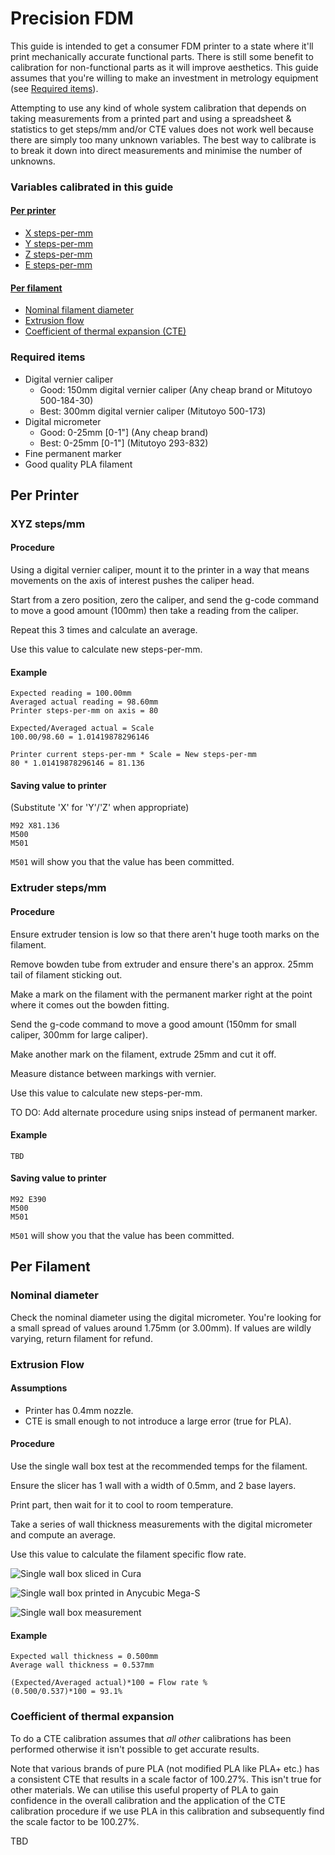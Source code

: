 # Precision FDM

This guide is intended to get a consumer FDM printer to a state where it'll print mechanically accurate functional parts. There is still some benefit to calibration for non-functional parts as it will improve aesthetics. This guide assumes that you're willing to make an investment in metrology equipment (see [Required items](#required-items)).

Attempting to use any kind of whole system calibration that depends on taking measurements from a printed part and using a spreadsheet & statistics to get steps/mm and/or CTE values does not work well because there are simply too many unknown variables. 
The best way to calibrate is to break it down into direct measurements and minimise the number of unknowns.

### Variables calibrated in this guide
#### [Per printer](#per-printer-1)
* [X steps-per-mm](#xyz-stepsmm)
* [Y steps-per-mm](#xyz-stepsmm)
* [Z steps-per-mm](#xyz-stepsmm)
* [E steps-per-mm](#extruder-stepsmm)

#### [Per filament](#per-filament-1)
* [Nominal filament diameter](#nominal-diameter)
* [Extrusion flow](#extrusion-flow)
* [Coefficient of thermal expansion (CTE)](#coefficient-of-thermal-expansion)

### Required items
* Digital vernier caliper
  * Good: 150mm digital vernier caliper (Any cheap brand or Mitutoyo 500-184-30)
  * Best: 300mm digital vernier caliper (Mitutoyo 500-173)
* Digital micrometer
  * Good: 0-25mm [0-1"] (Any cheap brand)
  * Best: 0-25mm [0-1"] (Mitutoyo 293-832)
* Fine permanent marker
* Good quality PLA filament


## Per Printer
### XYZ steps/mm 
#### Procedure
Using a digital vernier caliper, mount it to the printer in a way that means movements on the axis of interest pushes the caliper head.

Start from a zero position, zero the caliper, and send the g-code command to move a good amount (100mm) then take a reading from the caliper. 

Repeat this 3 times and calculate an average. 

Use this value to calculate new steps-per-mm.

#### Example
```
Expected reading = 100.00mm
Averaged actual reading = 98.60mm
Printer steps-per-mm on axis = 80

Expected/Averaged actual = Scale
100.00/98.60 = 1.01419878296146

Printer current steps-per-mm * Scale = New steps-per-mm
80 * 1.01419878296146 = 81.136
```

#### Saving value to printer

(Substitute 'X' for 'Y'/'Z' when appropriate)
```
M92 X81.136
M500
M501
```
`M501` will show you that the value has been committed.

### Extruder steps/mm
#### Procedure

Ensure extruder tension is low so that there aren't huge tooth marks on the filament.

Remove bowden tube from extruder and ensure there's an approx. 25mm tail of filament sticking out. 

Make a mark on the filament with the permanent marker right at the point where it comes out the bowden fitting. 

Send the g-code command to move a good amount (150mm for small caliper, 300mm for large caliper). 

Make another mark on the filament, extrude 25mm and cut it off. 

Measure distance between markings with vernier.

Use this value to calculate new steps-per-mm.

TO DO: Add alternate procedure using snips instead of permanent marker.

#### Example
````
TBD
````

#### Saving value to printer
```
M92 E390
M500
M501
```
`M501` will show you that the value has been committed.

## Per Filament

### Nominal diameter

Check the nominal diameter using the digital micrometer. You're looking for a small spread of values around 1.75mm (or 3.00mm). If values are wildly varying, return filament for refund.

### Extrusion Flow

#### Assumptions
* Printer has 0.4mm nozzle.
* CTE is small enough to not introduce a large error (true for PLA).

#### Procedure
Use the single wall box test at the recommended temps for the filament. 

Ensure the slicer has 1 wall with a width of 0.5mm, and 2 base layers. 

Print part, then wait for it to cool to room temperature. 

Take a series of wall thickness measurements with the digital micrometer and compute an average. 

Use this value to calculate the filament specific flow rate.

![Single wall box sliced in Cura](/image/Single%20wall%20box%20sliced.png?raw=true)

![Single wall box printed in Anycubic Mega-S](/image/Single%20wall%20box%20printed.jpg?raw=true)

![Single wall box measurement](/image/Single%20wall%20box%20measurement.jpg?raw=true)

#### Example
````
Expected wall thickness = 0.500mm
Average wall thickness = 0.537mm

(Expected/Averaged actual)*100 = Flow rate %
(0.500/0.537)*100 = 93.1%
````

### Coefficient of thermal expansion

To do a CTE calibration assumes that _all other_ calibrations has been performed otherwise it isn't possible to get accurate results. 

Note that various brands of pure PLA (not modified PLA like PLA+ etc.) has a consistent CTE that results in a scale factor of 100.27%. This isn't true for other materials. We can utilise this useful property of PLA to gain confidence in the overall calibration and the application of the CTE calibration procedure if we use PLA in this calibration and subsequently find the scale factor to be 100.27%.

TBD

